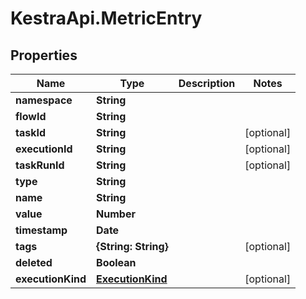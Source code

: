 # KestraApi.MetricEntry

## Properties

Name | Type | Description | Notes
------------ | ------------- | ------------- | -------------
**namespace** | **String** |  | 
**flowId** | **String** |  | 
**taskId** | **String** |  | [optional] 
**executionId** | **String** |  | [optional] 
**taskRunId** | **String** |  | [optional] 
**type** | **String** |  | 
**name** | **String** |  | 
**value** | **Number** |  | 
**timestamp** | **Date** |  | 
**tags** | **{String: String}** |  | [optional] 
**deleted** | **Boolean** |  | 
**executionKind** | [**ExecutionKind**](ExecutionKind.md) |  | [optional] 


